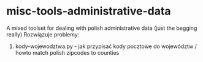 misc-tools-administrative-data
==============================

A mixed toolset for dealing with polish administrative data (just the begging really)
Rozwiązuje problemy:

1. kody-wojewodztwa.py - jak przypisać kody pocztowe do województw / howto match polish zipcodes to counties